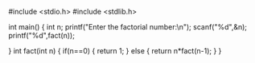 
#include <stdio.h>
#include <stdlib.h>

int main()
{
    int n;
    printf("Enter the factorial number:\n");
    scanf("%d",&n);
    printf("%d",fact(n));

}
int fact(int n)
{
    if(n==0)
    {
        return 1;
    }
    else
    {
        return n*fact(n-1);
    }
}

